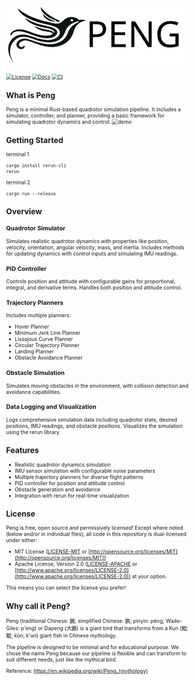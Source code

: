 # [![Peng](assets/Peng.svg)](https://github.com/makeecat/Peng)
[![License](https://img.shields.io/badge/license-MIT%2FApache-blue.svg)](https://github.com/makeecat/Peng#license)
[![Docs](https://github.com/makeecat/Peng/actions/workflows/docs.yml/badge.svg)](https://makeecat.github.io/Peng/)
[![CI](https://github.com/makeecat/Peng/actions/workflows/CI.yml/badge.svg)](https://github.com/makeecat/Peng/actions/workflows/CI.yml)
## What is Peng
Peng is a minimal Rust-based quadrotor simulation pipeline. It includes a simulator, controller, and planner, providing a basic framework for simulating quadrotor dynamics and control.
![demo](assets/Peng_demo.gif)
## Getting Started
terminal 1
```
cargo install rerun-cli
rerun
```
terminal 2
```
cargo run --release
```
## Overview

### Quadrotor Simulator
Simulates realistic quadrotor dynamics with properties like position, velocity, orientation, angular velocity, mass, and inertia. Includes methods for updating dynamics with control inputs and simulating IMU readings.

### PID Controller
Controls position and attitude with configurable gains for proportional, integral, and derivative terms. Handles both position and attitude control.

### Trajectory Planners
Includes multiple planners:
- Hover Planner
- Minimum Jerk Line Planner
- Lissajous Curve Planner
- Circular Trajectory Planner
- Landing Planner
- Obstacle Avoidance Planner

### Obstacle Simulation
Simulates moving obstacles in the environment, with collision detection and avoidance capabilities.

### Data Logging and Visualization
Logs comprehensive simulation data including quadrotor state, desired positions, IMU readings, and obstacle positions. Visualizes the simulation using the rerun library.

## Features

- Realistic quadrotor dynamics simulation
- IMU sensor simulation with configurable noise parameters
- Multiple trajectory planners for diverse flight patterns
- PID controller for position and attitude control
- Obstacle generation and avoidance
- Integration with rerun for real-time visualization

## License

Peng is free, open source and permissively licensed!
Except where noted (below and/or in individual files), all code in this repository is dual-licensed under either:
* MIT License ([LICENSE-MIT](LICENSE-MIT) or [http://opensource.org/licenses/MIT](http://opensource.org/licenses/MIT))
* Apache License, Version 2.0 ([LICENSE-APACHE](LICENSE-APACHE) or [http://www.apache.org/licenses/LICENSE-2.0](http://www.apache.org/licenses/LICENSE-2.0))
at your option.

This means you can select the license you prefer!

## Why call it Peng?

Peng (traditional Chinese: 鵬; simplified Chinese: 鹏; pinyin: péng; Wade–Giles: p'eng) or Dapeng (大鵬) is a giant bird that transforms from a Kun (鯤; 鲲; kūn; k'un) giant fish in Chinese mythology.

The pipeline is designed to be minimal and for educational purpose.
We chose the name Peng because our pipeline is flexible and can transform to suit different needs, just like the mythical bird.

Reference: https://en.wikipedia.org/wiki/Peng_(mythology)
